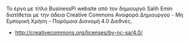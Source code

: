 Το έργο με τίτλο BusinessPi website από τον δημιουργό Salih Emin διατίθεται με την άδεια Creative Commons Αναφορά Δημιουργού - Μη Εμπορική Χρήση - Παρόμοια Διανομή 4.0 Διεθνές.

- http://creativecommons.org/licenses/by-nc-sa/4.0/
